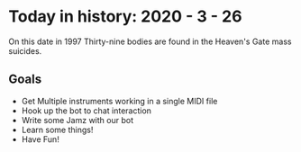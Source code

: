 Today in history: 2020 - 3 - 26
===============================

On this date in 1997
Thirty-nine bodies are found
in the Heaven's Gate mass suicides.

Goals
-----

- Get Multiple instruments working in a
  single MIDI file
- Hook up the bot to chat interaction
- Write some Jamz with our bot
- Learn some things!
- Have Fun!
